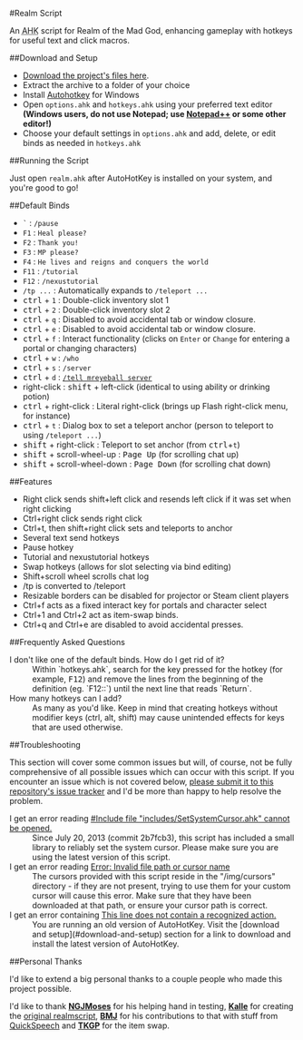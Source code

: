 #Realm Script

An <abbr title="AutoHotKey">AHK</abbr> script for Realm of the Mad God,
enhancing gameplay with hotkeys for useful text and click macros.

##Download and Setup

* [Download the project's files
  here](https://github.com/Nightfirecat/realmscript/zipball/master).
* Extract the archive to a folder of your choice
* Install [Autohotkey](http://ahkscript.org/) for Windows
* Open `options.ahk` and `hotkeys.ahk` using your preferred text editor
  **(Windows users, do not use Notepad; use
  [Notepad++](http://notepadplusplus.org/) or some other editor!)**
* Choose your default settings in `options.ahk` and add, delete, or edit binds
  as needed in `hotkeys.ahk`

##Running the Script

Just open `realm.ahk` after AutoHotKey is installed on your system, and you're
good to go!

##Default Binds

* `` ` `` : `/pause`
* `F1` : `Heal please?`
* `F2` : `Thank you!`
* `F3` : `MP please?`
* `F4` : `He lives and reigns and conquers the world`
* `F11` : `/tutorial`
* `F12` : `/nexustutorial`
* `/tp ...` : Automatically expands to `/teleport ...`
* <kbd>ctrl</kbd> + `1` : Double-click inventory slot 1
* <kbd>ctrl</kbd> + `2` : Double-click inventory slot 2
* <kbd>ctrl</kbd> + `q` : Disabled to avoid accidental tab or window closure.
* <kbd>ctrl</kbd> + `e` : Disabled to avoid accidental tab or window closure.
* <kbd>ctrl</kbd> + `f` : Interact functionality (clicks on `Enter` or `Change`
  for entering a portal or changing characters)
* <kbd>ctrl</kbd> + `w` : `/who`
* <kbd>ctrl</kbd> + `s` : `/server`
* <kbd>ctrl</kbd> + `d` :
  [`/tell mreyeball server`](http://www.realmeye.com/mreyeball#server)
* right-click : <kbd>shift</kbd> + left-click (identical to using ability or
  drinking potion)
* <kbd>ctrl</kbd> + right-click : Literal right-click (brings up Flash 
  right-click menu, for instance)
* <kbd>ctrl</kbd> + `t` : Dialog box to set a teleport anchor (person to
  teleport to using `/teleport ...`)
* <kbd>shift</kbd> + right-click : Teleport to set anchor
  (from <kbd>ctrl</kbd>+`t`)
* <kbd>shift</kbd> + scroll-wheel-up : <kbd>Page Up</kbd> (for scrolling chat
  up)
* <kbd>shift</kbd> + scroll-wheel-down : <kbd>Page Down</kbd>
  (for scrolling chat down)

##Features

* Right click sends shift+left click and resends left click if it was set when
  right clicking
* Ctrl+right click sends right click
* Ctrl+t, then shift+right click sets and teleports to anchor
* Several text send hotkeys
* Pause hotkey
* Tutorial and nexustutorial hotkeys
* Swap hotkeys (allows for slot selecting via bind editing)
* Shift+scroll wheel scrolls chat log
* /tp is converted to /teleport
* Resizable borders can be disabled for projector or Steam client players
* Ctrl+f acts as a fixed interact key for portals and character select
* Ctrl+1 and Ctrl+2 act as item-swap binds.
* Ctrl+q and Ctrl+e are disabled to avoid accidental presses.

##Frequently Asked Questions

<dl>
	<dt>I don't like one of the default binds. How do I get rid of it?</dt>
	<dd>
		Within `hotkeys.ahk`, search for the key pressed for the hotkey (for
		example, <kbd>F12</kbd>) and remove the lines from the beginning of the
		definition (eg. `F12::`) until the next line that reads `Return`.
	</dd>
	<dt>How many hotkeys can I add?</dt>
	<dd>
		As many as you'd like. Keep in mind that creating hotkeys without
		modifier keys (ctrl, alt, shift) may cause unintended effects for keys
		that are used otherwise.
	</dd>
</dl>

##Troubleshooting

This section will cover some common issues but will, of course, not be fully
comprehensive of all possible issues which can occur with this script.
If you encounter an issue which is not covered below, [please submit it to this
repository's issue tracker](issues) and I'd be more than happy to help resolve
the problem.

<dl>
	<dt>
		I get an error reading <u>#Include file "includes/SetSystemCursor.ahk"
		cannot be opened.</u>
	</dt>
	<dd>
		Since July 20, 2013 (commit 2b7fcb3), this script has included a small
		library to reliably set the system cursor. Please make sure you are
		using the latest version of this script.
	</dd>
	<dt>
		I get an error reading <u>Error: Invalid file path or cursor name</u>
	</dt>
	<dd>
		The cursors provided with this script reside in the "/img/cursors"
		directory - if they are not present, trying to use them for your custom
		cursor will cause this error. Make sure that they have been downloaded
		at that path, or ensure your cursor path is correct.
	</dd>
	<dt>
		I get an error containing <u>This line does not contain a recognized
		action.</u>
	</dt>
	<dd>
		You are running an old version of AutoHotKey. Visit the [download and
		setup](#download-and-setup) section for a link to download and install
		the latest version of AutoHotKey.
	</dd>
</dl>

##Personal Thanks

I'd like to extend a big personal thanks to a couple people who made this
project possible.

I'd like to thank **[NGJMoses](http://www.realmeye.com/player/ngjmoses/)** for
his helping hand in testing, **[Kalle](https://github.com/kallerotmg)** for
creating the [original realmscript](https://github.com/kallerotmg/realmscript),
**[BMJ](http://www.realmtools.com/)** for his contributions to that with stuff
from [QuickSpeech](http://realmtools.com/info_qs.html) and
**[TKGP](https://forums.wildshadow.com/user/299)** for the item swap.
